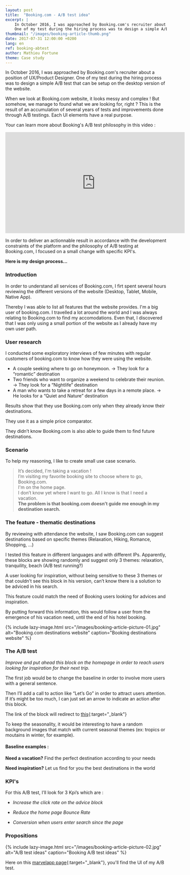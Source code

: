 ```yaml
---
layout: post
title:  "Booking.com - A/B test idea"
excerpt: |
    In October 2016, I was approached by Booking.com's recruiter about a position of UX/Product Designer.
    One of my test during the hiring process was to design a simple A/B test that can be setup on the desktop version of the website.
thumbnail: "/images/booking-article-thumb.png"
date: 2017-07-31 12:00:00 +0200
lang: en
ref: booking-abtest
author: Mathieu Fortune
theme: Case study
---
```


In October 2016, I was approached by Booking.com's recruiter about a position of UX/Product Designer.
One of my test during the hiring process was to design a simple A/B test that can be setup on the desktop version of the website.

When we look at Booking.com website, it looks messy and complex !
But somehow, we manage to found what we are looking for, right ?
This is the result of an accumulation of several years of tests and improvements done through A/B testings.
Each UI elements have a real purpose.

Your can learn more about Booking's A/B test philosophy in this video :

<div class="vid-container">
  <iframe width="560" height="315" src="https://www.youtube.com/embed/C-U1Pakvk2A" frameborder="0" allowfullscreen></iframe>
</div>

In order to deliver an actionnable result in accordance with the development constraints of the platform and the philosophy of A/B testing at Booking.com, I focused on a small change with specific KPI's.

__Here is my design process...__

### Introduction

In order to understand all services of Booking.com, I firt spent several hours reviewing the different versions of the website (Desktop, Tablet, Mobile, Native App).

Thereby I was able to list all features that the website provides. I'm a big user of booking.com. I travelled a lot around the world and I was always relating to Booking.com to find my accomodations. Even that, I discovered that I was only using a small portion of the website as I already have my own user path.

### User research

I conducted some exploratory interviews of few minutes with regular customers of booking.com to know how they were using the website.

* A couple seeking where to go on honeymoon. -> They look for a “romantic” destination
* Two friends who want to organize a weekend to celebrate their reunion. -> They look for a “Nightlife” destination
* A man who wants to take a retreat for a few days in a remote place. -> He looks for a “Quiet and Nature” destination

Results show that they use Booking.com only when they already know their destinations.

They use it as a simple price comparator.

They didn’t know Booking.com is also able to guide them to find future destinations.

### Scenario

To help my reasoning, I like to create small use case scenario.

<blockquote class="full">
It’s decided, I'm taking a vacation !<br/>
I’m visiting my favorite booking site to choose where to go, Booking.com.<br/>
I'm on the home page.<br/>
I don’t know yet where I want to go. All I know is that I need a vacation.<br/>
<strong>The problem is that booking.com doesn’t guide me enough in my destination search.</strong>
</blockquote>

### The feature - thematic destinations

By reviewing with attendance the website, I saw Booking.com can suggest destinations based on specific themes (Relaxation, Hiking, Romance, Shopping, ...)

I tested this feature in different languages ​​and with different IPs.
Apparently, these blocks are showing randomly and suggest only 3 themes: relaxation, tranquility, beach (A/B test running?)

A user looking for inspiration, without being sensitive to these 3 themes or that couldn’t see this block in his version, can’t know there is a solution to be adviced in his search.

This feature could match the need of Booking users looking for advices and inspiration.

By putting forward this information, this would follow a user from the emergence of his vacation need, until the end of his hotel booking.

{% include lazy-image.html src="/images/booking-article-picture-01.jpg" alt="Booking.com destinations website" caption="Booking destinations website" %}


### The A/B test

*Improve and put ahead this block on the homepage in order to reach users looking for inspiration for their next trip.*

The first job would be to change the baseline in order to involve more users with a general sentence.

Then I’ll add a call to action like “Let’s Go” in order to attract users attention. If it’s might be too much, I can just set an arrow to indicate an action after this block.

The link of the block will redirect to [this](http://www.booking.com/destinationfinder.en.html){:target="_blank"}

To keep the seasonality, it would be interesting to have a random background images that match with current seasonal themes (ex: tropics or moutains in winter, for example).



#### Baseline examples :

__Need a vacation?__
Find the perfect destination according to your needs

__Need inspiration?__
Let us find for you the best destinations in the world


### KPI's

For this A/B test, I’ll look for 3 Kpi’s which are :

* *Increase the click rate on the advice block*

* *Reduce the home page Bounce Rate*

* *Conversion when users enter search since the page*


### Propositions

{% include lazy-image.html src="/images/booking-article-picture-02.jpg" alt="A/B test ideas" caption="Booking A/B test ideas" %}

Here on this [marvelapp page](https://marvelapp.com/11ba1aj){:target="_blank"}, you'll find the UI of my A/B test.




